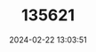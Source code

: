 ---
title: "135621"
category: "Gobio alverniae"
draft: false
date: 2024-02-22 13:03:51
languages:
  French: ["Goujon d'Auvergne"]
  English: ["Auvergne Gudgeon"]
---